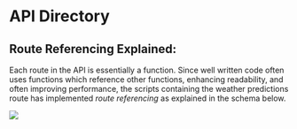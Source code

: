 # API Directory

## Route Referencing Explained:

Each route in the API is essentially a function. Since well written code often uses functions which reference other functions, enhancing readability, and often improving performance, the scripts containing the weather predictions route has implemented *route referencing* as explained in the schema below.

<img src="https://raw.githubusercontent.com/Lambda-School-Labs/Labs26-Citrics-DS-TeamA/master/data/whimsical/APISchema.png">